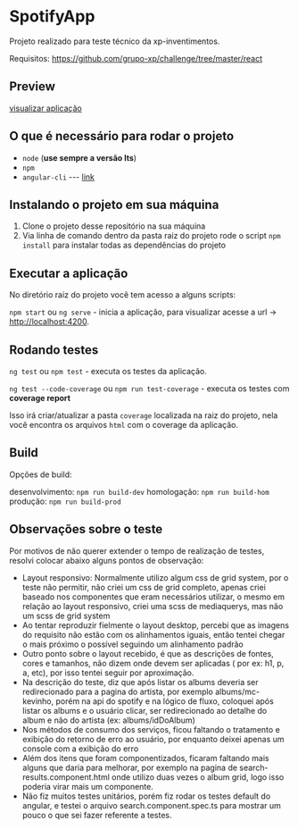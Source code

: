 # SpotifyApp

Projeto realizado para teste técnico da xp-inventimentos.

Requisitos:
https://github.com/grupo-xp/challenge/tree/master/react

## Preview
[visualizar aplicação](http://www.juhdobbin.com/teste-xp/)

## O que é necessário para rodar o projeto

- `node` (<b>use sempre a versão lts</b>)
- `npm`
- `angular-cli` --- [link](https://angular.io/guide/setup-local)

## Instalando o projeto em sua máquina

1. Clone o projeto desse repositório na sua máquina
2. Via linha de comando dentro da pasta raiz do projeto rode o script `npm install` para instalar todas as dependências do projeto

## Executar a aplicação

No diretório raiz do projeto você tem acesso a alguns scripts:

`npm start` ou `ng serve` - inicia a aplicação, para visualizar acesse a url -> [http://localhost:4200](http://localhost:4200).




## Rodando testes

`ng test` ou `npm test` - executa os testes da aplicação.

`ng test --code-coverage` ou `npm run test-coverage` - executa os testes com <b>coverage report</b>

Isso irá criar/atualizar a pasta `coverage` localizada na raiz do projeto, nela você encontra os arquivos `html` com o coverage da aplicação.

## Build
Opções de build:

desenvolvimento: `npm run build-dev` 
homologação: `npm run build-hom` 
produção: `npm run build-prod` 


## Observações sobre o teste

  Por motivos de não querer extender o tempo de realização de testes, resolvi colocar abaixo alguns pontos de observação:

  - Layout responsivo: Normalmente utilizo algum css de grid system, por o teste não permitir, não criei um css de grid completo, apenas criei baseado nos componentes que eram necessários utilizar, o mesmo em relação ao layout responsivo, criei uma scss de mediaquerys, mas não um scss de grid system
  - Ao tentar reproduzir fielmente o layout desktop, percebi que as imagens do requisito não estão com os alinhamentos iguais, então tentei chegar o mais próximo o possível seguindo um alinhamento padrão
  - Outro ponto sobre o layout recebido, é que as descrições de fontes, cores e tamanhos, não dizem onde devem ser aplicadas ( por ex: h1, p, a, etc), por isso tentei seguir por aproximação.
  - Na descrição do teste, diz que após listar os albums deveria ser redirecionado para a pagina do artista, por exemplo albums/mc-kevinho, porém na api do spotify e na lógico de fluxo, coloquei após listar os albums e o usuário clicar, ser redirecionado ao detalhe do album e não do artista (ex: albums/idDoAlbum)
  - Nos métodos de consumo dos serviços, ficou faltando o tratamento e exibição do retorno de erro ao usuário, por enquanto deixei apenas um console com a exibição do erro
  - Além dos itens que foram componentizados, ficaram faltando mais alguns que daria para melhorar, por exemplo na pagina de search-results.component.html onde utilizo duas vezes o album grid, logo isso poderia virar mais um componente.
  - Não fiz muitos testes unitários, porém fiz rodar os testes default do angular, e testei o arquivo search.component.spec.ts para mostrar um pouco o que sei fazer referente a testes.
